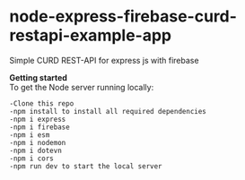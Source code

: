 # node-express-firebase-curd-restapi-example-app
Simple CURD REST-API for  express js  with firebase<br>

<b>Getting started</b><br>
To get the Node server running locally:
```
-Clone this repo
-npm install to install all required dependencies
-npm i express
-npm i firebase
-npm i esm
-npm i nodemon
-npm i dotevn
-npm i cors
-npm run dev to start the local server

```
